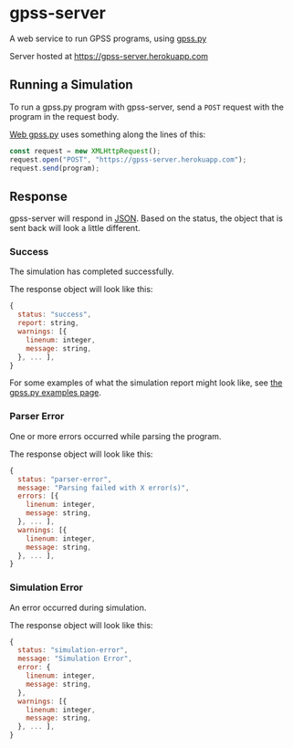 # gpss-server
A web service to run GPSS programs, using [gpss.py][gpss.py]

Server hosted at https://gpss-server.herokuapp.com

## Running a Simulation
To run a gpss.py program with gpss-server, send a `POST` request with
the program in the request body.

[Web gpss.py][web-gpss.py] uses something along the lines of this:
```javascript
const request = new XMLHttpRequest();
request.open("POST", "https://gpss-server.herokuapp.com");
request.send(program);
```

## Response
gpss-server will respond in [JSON][json]. Based on the status, the
object that is sent back will look a little different.

### Success
The simulation has completed successfully.

The response object will look like this:
```javascript
{
  status: "success",
  report: string,
  warnings: [{
    linenum: integer,
    message: string,
  }, ... ],
}
```

For some examples of what the simulation report might look like, see
[the gpss.py examples page][gpss.py-examples].

### Parser Error
One or more errors occurred while parsing the program.

The response object will look like this:
```javascript
{
  status: "parser-error",
  message: "Parsing failed with X error(s)",
  errors: [{
    linenum: integer,
    message: string,
  }, ... ],
  warnings: [{
    linenum: integer,
    message: string,
  }, ... ],
}
```

### Simulation Error
An error occurred during simulation.

The response object will look like this:
```javascript
{
  status: "simulation-error",
  message: "Simulation Error",
  error: {
    linenum: integer,
    message: string,
  },
  warnings: [{
    linenum: integer,
    message: string,
  }, ... ],
}
```

[gpss.py]: https://github.com/martendo/gpss.py
[gpss.py-examples]: https://martendo.github.io/gpss.py/examples
[web-gpss.py]: https://martendo.github.io/gpss.py/web
[json]: https://json.org

